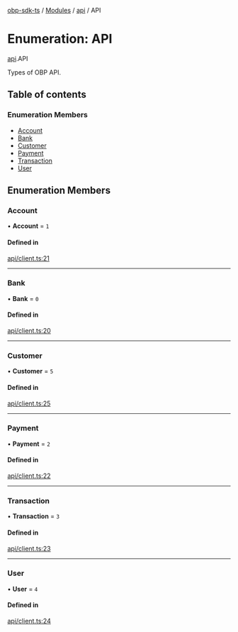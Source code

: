 [obp-sdk-ts](../README.md) / [Modules](../modules.md) / [api](../modules/api.md) / API

# Enumeration: API

[api](../modules/api.md).API

Types of OBP API.

## Table of contents

### Enumeration Members

- [Account](api.API.md#account)
- [Bank](api.API.md#bank)
- [Customer](api.API.md#customer)
- [Payment](api.API.md#payment)
- [Transaction](api.API.md#transaction)
- [User](api.API.md#user)

## Enumeration Members

### Account

• **Account** = ``1``

#### Defined in

[api/client.ts:21](https://github.com/mark-tesobe/OBP-SDK/blob/3579ba0/src/api/client.ts#L21)

___

### Bank

• **Bank** = ``0``

#### Defined in

[api/client.ts:20](https://github.com/mark-tesobe/OBP-SDK/blob/3579ba0/src/api/client.ts#L20)

___

### Customer

• **Customer** = ``5``

#### Defined in

[api/client.ts:25](https://github.com/mark-tesobe/OBP-SDK/blob/3579ba0/src/api/client.ts#L25)

___

### Payment

• **Payment** = ``2``

#### Defined in

[api/client.ts:22](https://github.com/mark-tesobe/OBP-SDK/blob/3579ba0/src/api/client.ts#L22)

___

### Transaction

• **Transaction** = ``3``

#### Defined in

[api/client.ts:23](https://github.com/mark-tesobe/OBP-SDK/blob/3579ba0/src/api/client.ts#L23)

___

### User

• **User** = ``4``

#### Defined in

[api/client.ts:24](https://github.com/mark-tesobe/OBP-SDK/blob/3579ba0/src/api/client.ts#L24)
